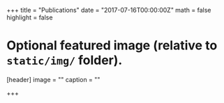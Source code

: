 +++
title = "Publications"
date = "2017-07-16T00:00:00Z"
math = false
highlight = false

# Optional featured image (relative to `static/img/` folder).
[header]
image = ""
caption = ""

+++
